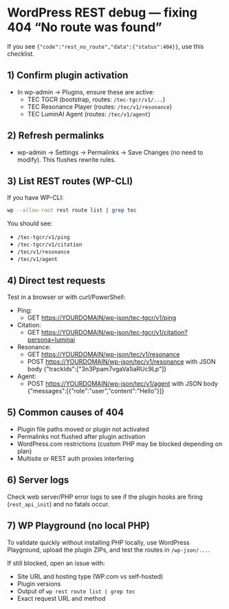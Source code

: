 # WordPress REST debug — fixing 404 “No route was found”

If you see `{"code":"rest_no_route","data":{"status":404}}`, use this checklist.

## 1) Confirm plugin activation

- In wp-admin → Plugins, ensure these are active:
  - TEC TGCR (bootstrap, routes: `/tec-tgcr/v1/...`)
  - TEC Resonance Player (routes: `/tec/v1/resonance`)
  - TEC LuminAI Agent (routes: `/tec/v1/agent`)

## 2) Refresh permalinks

- wp-admin → Settings → Permalinks → Save Changes (no need to modify). This flushes rewrite rules.

## 3) List REST routes (WP-CLI)

If you have WP-CLI:

```bash
wp --allow-root rest route list | grep tec
```

You should see:

- `/tec-tgcr/v1/ping`
- `/tec-tgcr/v1/citation`
- `/tec/v1/resonance`
- `/tec/v1/agent`

## 4) Direct test requests

Test in a browser or with curl/PowerShell:

- Ping:
  - GET <https://YOURDOMAIN/wp-json/tec-tgcr/v1/ping>
- Citation:
  - GET <https://YOURDOMAIN/wp-json/tec-tgcr/v1/citation?persona=luminai>
- Resonance:
  - GET <https://YOURDOMAIN/wp-json/tec/v1/resonance>
  - POST <https://YOURDOMAIN/wp-json/tec/v1/resonance> with JSON body {"trackIds":["3n3Ppam7vgaVa1iaRUc9Lp"]}
- Agent:
  - POST <https://YOURDOMAIN/wp-json/tec/v1/agent> with JSON body {"messages":[{"role":"user","content":"Hello"}]}

## 5) Common causes of 404

- Plugin file paths moved or plugin not activated
- Permalinks not flushed after plugin activation
- WordPress.com restrictions (custom PHP may be blocked depending on plan)
- Multisite or REST auth proxies interfering

## 6) Server logs

Check web server/PHP error logs to see if the plugin hooks are firing (`rest_api_init`) and no fatals occur.

## 7) WP Playground (no local PHP)

To validate quickly without installing PHP locally, use WordPress Playground, upload the plugin ZIPs, and test the routes in `/wp-json/...`.

If still blocked, open an issue with:

- Site URL and hosting type (WP.com vs self-hosted)
- Plugin versions
- Output of `wp rest route list | grep tec`
- Exact request URL and method
